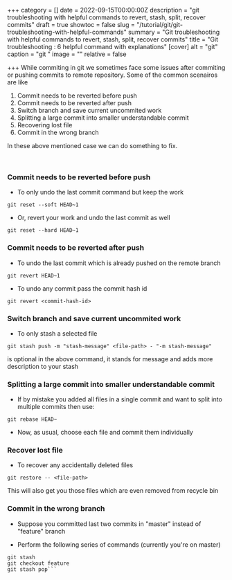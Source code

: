 +++
category = []
date = 2022-09-15T00:00:00Z
description = "git troubleshooting with helpful commands to revert, stash, split, recover commits"
draft = true
showtoc = false
slug = "/tutorial/git/git-troubleshooting-with-helpful-commands"
summary = "Git troubleshooting with helpful commands to revert, stash, split, recover commits"
title = "Git troubleshooting : 6 helpful command with explanations"
[cover]
alt = "git"
caption = "git "
image = ""
relative = false

+++
While commiting in git we sometimes face some issues after commiting or pushing commits to remote repository. Some of the common scenairos are like

1. Commit needs to be reverted before push
2. Commit needs to be reverted after push
3. Switch branch and save current uncommited work
4. Splitting a large commit into smaller understandable commit
5. Recovering lost file
6. Commit in the wrong branch

In these above mentioned case we can do something to fix.

<br>

### Commit needs to be reverted before push

* To only undo the last commit command but keep the work

`git reset --soft HEAD~1`

* Or, revert your work and undo the last commit as well

`git reset --hard HEAD~1`



### Commit needs to be reverted after push

* To undo the last commit which is already pushed on the remote branch

`git revert HEAD~1`

* To undo any commit pass the commit hash id

```git revert <commit-hash-id>```




### Switch branch and save current uncommited work

- To only stash a selected file 

```git stash push -m "stash-message" <file-path> - "-m stash-message"```

is optional in the above command, it stands for message and adds more description to your stash



### Splitting a large commit into smaller understandable commit

- If by mistake you added all files in a single commit and want to split into multiple commits then use:

```git rebase HEAD~```

- Now, as usual, choose each file and commit them individually




### Recover lost file

- To recover any accidentally deleted files

```git restore -- <file-path>```

This will also get you those files which are even removed from recycle bin



### Commit in the wrong branch

- Suppose you committed last two commits in "master" instead of "feature" branch

- Perform the following series of commands (currently you're on master)

```git reset HEAD~2
git stash
git checkout feature
git stash pop```
